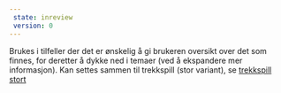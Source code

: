 ```yaml
---
 state: inreview
 version: 0
---
```

Brukes i tilfeller der det er ønskelig å gi brukeren oversikt over det som finnes, for deretter å dykke ned i temaer (ved å ekspandere mer informasjon). Kan settes sammen til trekkspill (stor variant), se [trekkspill stort](../../patterns/01-molekyler-02-navigation-02-trekkspill-panel/01-molekyler-02-navigation-02-trekkspill-panel.html)

